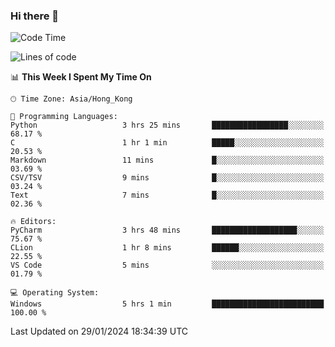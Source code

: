 ### Hi there 👋

<!--
**RoiexLee/RoiexLee** is a ✨ _special_ ✨ repository because its `README.md` (this file) appears on your GitHub profile.

Here are some ideas to get you started:

- 🔭 I’m currently working on ...
- 🌱 I’m currently learning ...
- 👯 I’m looking to collaborate on ...
- 🤔 I’m looking for help with ...
- 💬 Ask me about ...
- 📫 How to reach me: ...
- 😄 Pronouns: ...
- ⚡ Fun fact: ...
-->

<!--START_SECTION:waka-->
![Code Time](http://img.shields.io/badge/Code%20Time-473%20hrs%2024%20mins-blue)

![Lines of code](https://img.shields.io/badge/From%20Hello%20World%20I%27ve%20Written-36.7%20thousand%20lines%20of%20code-blue)

📊 **This Week I Spent My Time On** 

```text
🕑︎ Time Zone: Asia/Hong_Kong

💬 Programming Languages: 
Python                   3 hrs 25 mins       █████████████████░░░░░░░░   68.17 % 
C                        1 hr 1 min          █████░░░░░░░░░░░░░░░░░░░░   20.53 % 
Markdown                 11 mins             █░░░░░░░░░░░░░░░░░░░░░░░░   03.69 % 
CSV/TSV                  9 mins              █░░░░░░░░░░░░░░░░░░░░░░░░   03.24 % 
Text                     7 mins              █░░░░░░░░░░░░░░░░░░░░░░░░   02.36 % 

🔥 Editors: 
PyCharm                  3 hrs 48 mins       ███████████████████░░░░░░   75.67 % 
CLion                    1 hr 8 mins         ██████░░░░░░░░░░░░░░░░░░░   22.55 % 
VS Code                  5 mins              ░░░░░░░░░░░░░░░░░░░░░░░░░   01.79 % 

💻 Operating System: 
Windows                  5 hrs 1 min         █████████████████████████   100.00 % 
```


 Last Updated on 29/01/2024 18:34:39 UTC
<!--END_SECTION:waka-->
